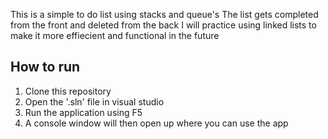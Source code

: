 This is a simple to do list using stacks and queue's 
The list gets completed from the front and deleted from the back
I will practice using linked lists to make it more effiecient and functional in the future

## How to run
1. Clone this repository 
2. Open the '.sln' file in visual studio
3. Run the application using F5
4. A console window will then open up where you can use the app

